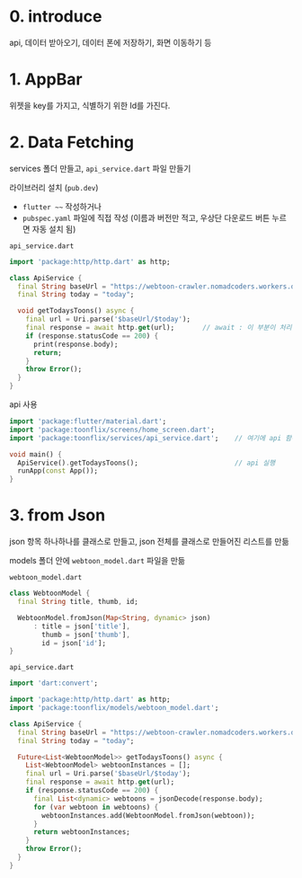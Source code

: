 # 0. introduce

api, 데이터 받아오기, 데이터 폰에 저장하기, 화면 이동하기 등



# 1. AppBar

위젯을 key를 가지고, 식별하기 위한 Id를 가진다.



# 2. Data Fetching

services 폴더 만들고, `api_service.dart` 파일 만들기

라이브러리 설치 (`pub.dev`)

- `flutter ~~` 작성하거나
- `pubspec.yaml` 파일에 직접 작성 (이름과 버전만 적고, 우상단 다운로드 버튼 누르면 자동 설치 됨)

`api_service.dart`

```dart
import 'package:http/http.dart' as http;

class ApiService {
  final String baseUrl = "https://webtoon-crawler.nomadcoders.workers.dev";
  final String today = "today";

  void getTodaysToons() async {
    final url = Uri.parse('$baseUrl/$today');
    final response = await http.get(url);		// await : 이 부분이 처리될때까지 기다려라
    if (response.statusCode == 200) {
      print(response.body);
      return;
    }
    throw Error();
  }
}
```

api 사용

```dart
import 'package:flutter/material.dart';
import 'package:toonflix/screens/home_screen.dart';
import 'package:toonflix/services/api_service.dart';	// 여기에 api 함수 있음

void main() {
  ApiService().getTodaysToons();						// api 실행
  runApp(const App());
}
```





# 3. from Json

json 항목 하나하나를 클래스로 만들고, json 전체를 클래스로 만들어진 리스트를 만듦

models 폴더 안에 `webtoon_model.dart` 파일을 만듦



`webtoon_model.dart`

```dart
class WebtoonModel {
  final String title, thumb, id;

  WebtoonModel.fromJson(Map<String, dynamic> json)
      : title = json['title'],
        thumb = json['thumb'],
        id = json['id'];
}
```

`api_service.dart`

```dart
import 'dart:convert';

import 'package:http/http.dart' as http;
import 'package:toonflix/models/webtoon_model.dart';

class ApiService {
  final String baseUrl = "https://webtoon-crawler.nomadcoders.workers.dev";
  final String today = "today";

  Future<List<WebtoonModel>> getTodaysToons() async {
    List<WebtoonModel> webtoonInstances = [];
    final url = Uri.parse('$baseUrl/$today');
    final response = await http.get(url);
    if (response.statusCode == 200) {
      final List<dynamic> webtoons = jsonDecode(response.body);
      for (var webtoon in webtoons) {
        webtoonInstances.add(WebtoonModel.fromJson(webtoon));
      }
      return webtoonInstances;
    }
    throw Error();
  }
}
```


